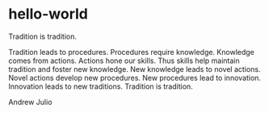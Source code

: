 # hello-world
Tradition is tradition.

Tradition leads to procedures.
Procedures require knowledge.
Knowledge comes from actions.
Actions hone our skills.
Thus skills help maintain tradition and foster new knowledge.
New knowledge leads to novel actions.
Novel actions develop new procedures.
New procedures lead to innovation.
Innovation leads to new traditions.
Tradition is tradition.

Andrew Julio
